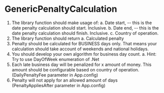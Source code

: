 # GenericPenaltyCalculation

1)	The library function should make usage of:
  a.	Date start, -- this is the date penalty calculation should start. Inclusive.
  b.	Date end, -- this is the date penalty calculation should finish. Inclusive.
  c.	Country of operation.
2)	The library function should return
  a.	Calculated penalty
3)	Penalty should be calculated for BUSINESS days only. That means your calculation should take account of weekends and national holidays. 
4)	You should develop your own algorithm for business day count. 
  a.	Hint: Try to use DayOfWeek enumeration of .Net
5)	Each late business day will be penalized for x amount of money. This amount should be configurable based on country of operation. (DailyPenaltyFee parameter in App.config)
6)	Penalty will not apply for an allowed amount of days (PenaltyAppliesAfter parameter in App.config)
